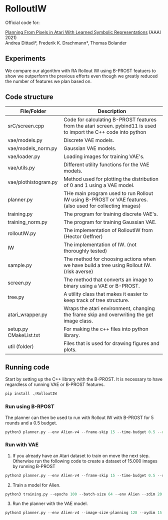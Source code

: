 # RolloutIW

Official code for:

[Planning From Pixels in Atari With Learned Symbolic Representations](https://arxiv.org/abs/2012.09126) (AAAI 2021)<br/>
Andrea Dittadi\*, Frederik K. Drachmann\*, Thomas Bolander


## Experiments

We compare our algorithm with RA Rollout IW using B-PROST featuers to show we outperform the previous efforts even though we greatly reduced the number of features we plan based on.

## Code structure
|File/Folder    | Description             |
|--------------|--------------------------|
|srC/screen.cpp|Code for calculating B-PROST features from the atari screen. pybind11 is used to import the C++ code into python|
|vae/models.py | Discrete VAE models.|
|vae/models_norm.py | Gaussian VAE models.|
| vae/loader.py | Loading images for training VAE's. |
| vae/utils.py | Different utility functions for the VAE models.|
| vae/plothistogram.py | Method used for plotting the distribution of 0 and 1 using a VAE model. |
| planner.py | THe main program used to run Rollout IW using B-PROST or VAE features. (also used for collecting images)|
| training.py | The program for training discrete VAE's.|
| training_norm.py | The program for training Gaussian VAE.|
| rolloutIW.py | The implementation of RolloutIW from (Hector Geffner) |
| IW | The implementation of IW. (not thoroughly tested) |
| sample.py | The method for choosing actions when we have build a tree using Rollout IW. (risk averse) |
| screen.py | The method that converts an image to binary using a VAE or B-PROST. |
| tree.py | A utility class that makes it easier to keep track of tree structure. |
| atari_wrapper.py | Wraps the atari environment, changing the frame skip and overwriting the get image class. |
| setup.py CMakeList.txt | For making the c++ files into python library. |
| util (folder) | Files that is used for drawing figures and plots. |


## Running code

Start by setting up the C++ library with the B-PROST. It is necessary to have regardless of running VAE or B-PROST features.

```python
pip install ./RolloutIW
```

### Run using B-RPOST

The planner can then be used to run with Rollout IW with B-PROST for 5 rounds and a 0.5 budget.

```python
python3 planner.py --env Alien-v4 --frame-skip 15 --time-budget 0.5 --round 5
```


### Run with VAE

1. If you already have an Atari dataset to train on move the next step. Otherwise run the following code to create a dataset of 15.000 images by running B-PROST

```python
python3 planner.py --env Alien-v4 --frame-skip 15 --time-budget 0.5 --save-images True
```

2. Train a model for Alien.

```python
python3 training.py --epochs 100 --batch-size 64 --env Alien --zdim 20 --sigma 1 --beta 0.0001 --image-training-size 128 --temp 0.5 --file-naming color_images --loss BCE --kernel-size 15 --seed 1
```

3. Run the planner with the VAE model.

```python
python3 planner.py --env Alien-v4 --image-size-planning 128 --xydim 15 --model-name {path to model} --test-round-of-model True --features model --zdim 20 --time-budget 0.5 --rounds-to-run 5
```


